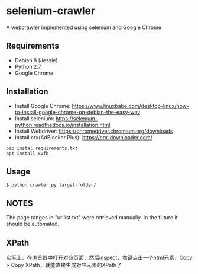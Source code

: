 # selenium-crawler
A webcrawler implemented using selenium and Google Chrome

## Requirements
  * Debian 8 (Jessie)
  * Python 2.7
  * Google Chrome

## Installation
  * Install Google Chrome: https://www.linuxbabe.com/desktop-linux/how-to-install-google-chrome-on-debian-the-easy-way  
  * Install selenium: https://selenium-python.readthedocs.io/installation.html
  * Install Webdriver: https://chromedriver.chromium.org/downloads
  * Install crx(AdBlocker Plus): https://crx-downloader.com/ 
  ```shell
  pip instal requirements.txt
  apt install xvfb
  ```   

## Usage
```
$ python crawler.py target-folder/
```

## NOTES
The page ranges in "urllist.txt" were retrieved manually.
In the future it should be automated.


## XPath 

实际上，在浏览器中打开对应页面，然后inspect，右键点击一个html元素，Copy > Copy XPath，就能直接生成对应元素的XPath了
